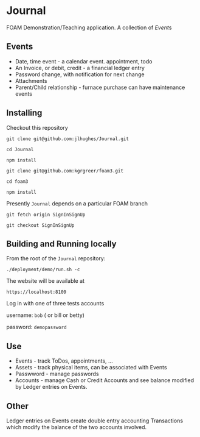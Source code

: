 # Journal 
FOAM Demonstration/Teaching application. 
A collection of *Event*s

## Events
* Date, time event - a calendar event. appointment, todo
* An Invoice, or debit, credit - a financial ledger entry
* Password change, with notification for next change
* Attachments
* Parent/Child relationship - furnace purchase can have maintenance events

## Installing
Checkout this repository

`git clone git@github.com:jlhughes/Journal.git`

`cd Journal`

`npm install`

`git clone git@github.com:kgrgreer/foam3.git`

`cd foam3`

`npm install`

Presently `Journal` depends on a particular FOAM branch

`git fetch origin SignInSignUp`

`git checkout SignInSignUp`

## Building and Running locally

From the root of the `Journal` repository:

`./deployment/demo/run.sh -c`

The website will be available at 

`https://localhost:8100`

Log in with one of three tests accounts

username: `bob` ( or bill or betty)

password: `demopassword`

## Use
- Events - track ToDos, appointments, ... 
- Assets - track physical items, can be associated with Events
- Passwword - manage passwords
- Accounts - manage Cash or Credit Accounts and see balance modified by Ledger entries on Events.

## Other 
Ledger entries on Events create double entry accounting Transactions which modify the balance of the two accounts involved. 

